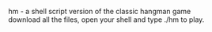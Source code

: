 hm - a shell script version of the classic hangman game
<br />
download all the files, open your shell and type ./hm to play.
